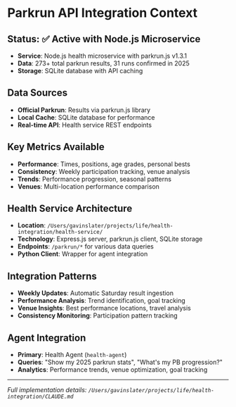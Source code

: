 # Parkrun API Integration Context

## Status: ✅ Active with Node.js Microservice
- **Service**: Node.js health microservice with parkrun.js v1.3.1
- **Data**: 273+ total parkrun results, 31 runs confirmed in 2025
- **Storage**: SQLite database with API caching

## Data Sources
- **Official Parkrun**: Results via parkrun.js library
- **Local Cache**: SQLite database for performance
- **Real-time API**: Health service REST endpoints

## Key Metrics Available
- **Performance**: Times, positions, age grades, personal bests
- **Consistency**: Weekly participation tracking, venue analysis
- **Trends**: Performance progression, seasonal patterns
- **Venues**: Multi-location performance comparison

## Health Service Architecture
- **Location**: `/Users/gavinslater/projects/life/health-integration/health-service/`
- **Technology**: Express.js server, parkrun.js client, SQLite storage
- **Endpoints**: `/parkrun/*` for various data queries
- **Python Client**: Wrapper for agent integration

## Integration Patterns
- **Weekly Updates**: Automatic Saturday result ingestion
- **Performance Analysis**: Trend identification, goal tracking
- **Venue Insights**: Best performance locations, travel analysis
- **Consistency Monitoring**: Participation pattern tracking

## Agent Integration
- **Primary**: Health Agent (`health-agent`)
- **Queries**: "Show my 2025 parkrun stats", "What's my PB progression?"
- **Analytics**: Performance trends, venue optimization, goal tracking

---
*Full implementation details: `/Users/gavinslater/projects/life/health-integration/CLAUDE.md`*